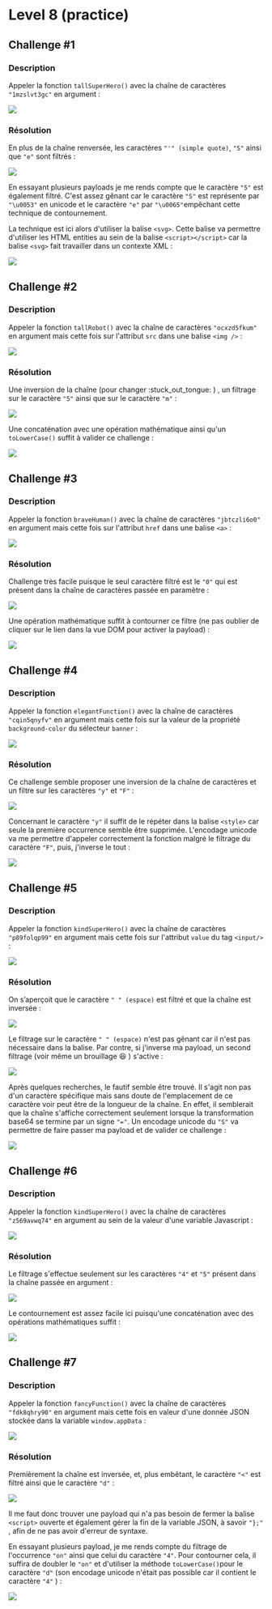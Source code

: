 # Level 8 (practice)

## Challenge #1

### Description

Appeler la fonction `tallSuperHero()` avec la chaîne de caractères `"1mzslvt3gc"` en argument :

![](../../../.gitbook/assets/b2865ecfe2b83a53838f4292a7f98636.png)

### Résolution

En plus de la chaîne renversée, les caractères `"'" (simple quote)`, `"S"` ainsi que `"e"` sont filtrés :

![](../../../.gitbook/assets/7f414979a8120e4b67398743f80293c3.png)

En essayant plusieurs payloads je me rends compte que le caractère `"5"` est également filtré. C'est assez gênant car le caractère `"S"` est représente par `"\u0053"` en unicode et le caractère `"e"` par `"\u0065"`empêchant cette technique de contournement.&#x20;

La technique est ici alors d'utiliser la balise `<svg>`. Cette balise va permettre d'utiliser les HTML entities au sein de la balise `<script></script>` car la balise `<svg>` fait travailler dans un contexte XML :

![](<../../../.gitbook/assets/0fbca9cf35939074ad5b55ebb715f6a3 (1).png>)

## Challenge #2

### Description

Appeler la fonction `tallRobot()` avec la chaîne de caractères `"ocxzd5fkum"` en argument mais cette fois sur l'attribut `src` dans une balise `<img />` :

![](../../../.gitbook/assets/1f352e162ebde616f6e4a223547dc40f.png)

### Résolution

Une inversion de la chaîne (pour changer :stuck\_out\_tongue: ) , un filtrage sur le caractère `"5"` ainsi que sur le caractère `"m"` :

![](../../../.gitbook/assets/0773121ef3103c64035ba2a43cbfb325.png)

Une concaténation avec une opération mathématique ainsi qu'un `toLowerCase()` suffit à valider ce challenge :

![](../../../.gitbook/assets/38af25f44accec0b9cb31bf6d40328e3.png)

## Challenge #3

### Description

Appeler la fonction `braveHuman()` avec la chaîne de caractères `"jbtczli6o0"` en argument mais cette fois sur l'attribut `href` dans une balise `<a>` :

![](../../../.gitbook/assets/bd3eeaf4d2442dea6cfb507ef1cfad78.png)

### Résolution

Challenge très facile puisque le seul caractère filtré est le `"0"` qui est présent dans la chaîne de caractères passée en paramètre :

![](../../../.gitbook/assets/1b86761e7d1097f7df55e08033011bc7.png)

Une opération mathématique suffit à contourner ce filtre (ne pas oublier de cliquer sur le lien dans la vue DOM pour activer la payload) :

![](../../../.gitbook/assets/0545edadf0c7e3108616ce7056d9712e.png)

## Challenge #4

### Description

Appeler la fonction `elegantFunction()` avec la chaîne de caractères `"cqin5qnyfv"` en argument mais cette fois sur la valeur de la propriété `background-color` du sélecteur `banner` :

![](<../../../.gitbook/assets/aa5796f9a1644a0e049f9f923d3b1b21 (1).png>)

### Résolution

Ce challenge semble proposer une inversion de la chaîne de caractères et un filtre sur les caractères `"y"` et `"F"` :

![](../../../.gitbook/assets/ec355bed09f8c3f5657dfcd7b4ef0622.png)

Concernant le caractère `"y"` il suffit de le répéter dans la balise `<style>` car seule la première occurrence semble être supprimée. L'encodage unicode va me permettre d'appeler correctement la fonction malgré le filtrage du caractère `"F"`, puis, j'inverse le tout :

![](../../../.gitbook/assets/bac1e101560c4bc2855d16872fff8755.png)

## Challenge #5

### Description

Appeler la fonction `kindSuperHero()` avec la chaîne de caractères `"p89folqp99"` en argument mais cette fois sur l'attribut `value` du tag `<input/>` :

![](<../../../.gitbook/assets/b92cb37dea9976150e36a5fda0521cde (1).png>)

### Résolution

On s’aperçoit que le caractère `" " (espace)` est filtré et que la chaîne est inversée :

![](../../../.gitbook/assets/69b88b8eb5dc648a8dffe8cc268fa517.png)

Le filtrage sur le caractère `" " (espace)` n'est pas gênant car il n'est pas nécessaire dans la balise. Par contre, si j'inverse ma payload, un second filtrage (voir même un brouillage :laughing: ) s'active :

![](../../../.gitbook/assets/f19587312b2c89ddb8ec5af75d1e6190.png)

Après quelques recherches, le fautif semble être trouvé. Il s'agit non pas d'un caractère spécifique mais sans doute de l'emplacement de ce caractère voir peut être de la longueur de la chaîne. En effet, il semblerait que la chaîne s'affiche correctement seulement lorsque la transformation base64 se termine par un signe `"="`. Un encodage unicode du `"S"` va permettre de faire passer ma payload et de valider ce challenge :

![](../../../.gitbook/assets/f77ae7b912dcbf71b26c70c824e84075.png)

## Challenge #6

### Description

Appeler la fonction `kindSuperHero()` avec la chaîne de caractères `"z569avwq74"` en argument au sein de la valeur d'une variable Javascript :

![](../../../.gitbook/assets/4aa89dd86e7f58b334cd1d7f086ce397.png)

### Résolution

Le filtrage s'effectue seulement sur les caractères `"4"` et `"5"` présent dans la chaîne passée en argument :

![](../../../.gitbook/assets/cb0102cec4d8160f3819f9827c502126.png)

Le contournement est assez facile ici puisqu'une concaténation avec des opérations mathématiques suffit :

![](../../../.gitbook/assets/f2e80b461b7b79fe992dcdbd960624ad.png)

## Challenge #7

### Description

Appeler la fonction `fancyFunction()` avec la chaîne de caractères `"fdk8qhry90"` en argument mais cette fois en valeur d'une donnée JSON stockée dans la variable `window.appData` :

![](../../../.gitbook/assets/937d867cd6a293f918a7aa941164b1d9.png)

### Résolution

Premièrement la chaîne est inversée, et, plus embêtant, le caractère `"<"` est filtré ainsi que le caractère `"d"` :

![](../../../.gitbook/assets/9082b09b1725e21d56e5acdfe9b56e24.png)

Il me faut donc trouver une payload qui n'a pas besoin de fermer la balise `<script>` ouverte et également gérer la fin de la variable JSON, à savoir `"};"` , afin de ne pas avoir d'erreur de syntaxe.&#x20;

En essayant plusieurs payload, je me rends compte du filtrage de l'occurrence `"on"` ainsi que celui du  caractère `"4"`. Pour contourner cela, il suffira de doubler le `"on"` et d'utiliser la méthode `toLowerCase()`pour le caractère `"d"` (son encodage unicode n'était pas possible car il contient le caractère `"4"` ) :

![](../../../.gitbook/assets/04f2aa0daca599196576492f7470ab2c.png)
